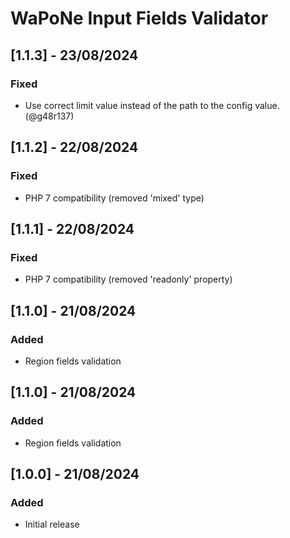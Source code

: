 # WaPoNe Input Fields Validator

## [1.1.3] - 23/08/2024
### Fixed
- Use correct limit value instead of the path to the config value. (@g48r137)

## [1.1.2] - 22/08/2024
### Fixed
- PHP 7 compatibility (removed 'mixed' type)

## [1.1.1] - 22/08/2024
### Fixed
- PHP 7 compatibility (removed 'readonly' property)

## [1.1.0] - 21/08/2024
### Added
- Region fields validation

## [1.1.0] - 21/08/2024
### Added
- Region fields validation

## [1.0.0] - 21/08/2024
### Added
- Initial release
